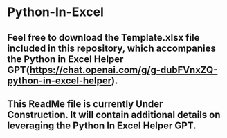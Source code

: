 # Python-In-Excel

## Feel free to download the Template.xlsx file included in this repository, which accompanies the Python in Excel Helper GPT(https://chat.openai.com/g/g-dubFVnxZQ-python-in-excel-helper).

## This ReadMe file is currently Under Construction. It will contain additional details on leveraging the Python In Excel Helper GPT.

